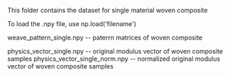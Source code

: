This folder contains the dataset for single material woven composite

To load the .npy file, use np.load('filename')

weave_pattern_single.npy         -- paterrn matrices of woven composite

physics_vector_single.npy        -- original modulus vector of woven composite samples
physics_vector_single_norm.npy   -- normalized original modulus vector of woven composite samples
